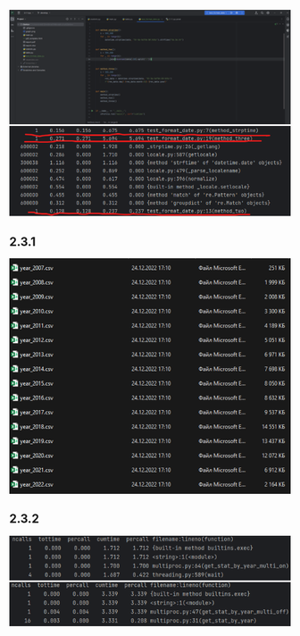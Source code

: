 ![img.png](img.png)
![img_1.png](img_1.png)

2.3.1
-----
![img_2.png](img_2.png)

2.3.2
-----
![img_3.png](img_3.png)
![img_4.png](img_4.png)